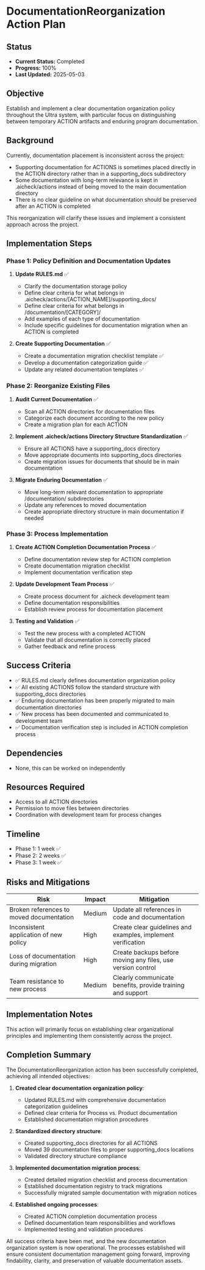 # DocumentationReorganization Action Plan

## Status

- **Current Status:** Completed
- **Progress:** 100%
- **Last Updated:** 2025-05-03

## Objective

Establish and implement a clear documentation organization policy throughout the Ultra system, with particular focus on distinguishing between temporary ACTION artifacts and enduring program documentation.

## Background

Currently, documentation placement is inconsistent across the project:

- Supporting documentation for ACTIONS is sometimes placed directly in the ACTION directory rather than in a supporting_docs subdirectory
- Some documentation with long-term relevance is kept in .aicheck/actions instead of being moved to the main documentation directory
- There is no clear guideline on what documentation should be preserved after an ACTION is completed

This reorganization will clarify these issues and implement a consistent approach across the project.

## Implementation Steps

### Phase 1: Policy Definition and Documentation Updates

1. **Update RULES.md** ✅
   - Clarify the documentation storage policy
   - Define clear criteria for what belongs in .aicheck/actions/[ACTION_NAME]/supporting_docs/
   - Define clear criteria for what belongs in /documentation/[CATEGORY]/
   - Add examples of each type of documentation
   - Include specific guidelines for documentation migration when an ACTION is completed

2. **Create Supporting Documentation** ✅
   - Create a documentation migration checklist template ✅
   - Develop a documentation categorization guide ✅
   - Update any related documentation templates ✅

### Phase 2: Reorganize Existing Files

1. **Audit Current Documentation** ✅
   - Scan all ACTION directories for documentation files
   - Categorize each document according to the new policy
   - Create a migration plan for each ACTION

2. **Implement .aicheck/actions Directory Structure Standardization** ✅
   - Ensure all ACTIONS have a supporting_docs directory
   - Move appropriate documents into supporting_docs directories
   - Create migration issues for documents that should be in main documentation

3. **Migrate Enduring Documentation** ✅
   - Move long-term relevant documentation to appropriate /documentation/ subdirectories
   - Update any references to moved documentation
   - Create appropriate directory structure in main documentation if needed

### Phase 3: Process Implementation

1. **Create ACTION Completion Documentation Process** ✅
   - Define documentation review step for ACTION completion
   - Create documentation migration checklist
   - Implement documentation verification step

2. **Update Development Team Process** ✅
   - Create process document for .aicheck development team
   - Define documentation responsibilities
   - Establish review process for documentation placement

3. **Testing and Validation** ✅
   - Test the new process with a completed ACTION
   - Validate that all documentation is correctly placed
   - Gather feedback and refine process

## Success Criteria

- ✅ RULES.md clearly defines documentation organization policy
- ✅ All existing ACTIONS follow the standard structure with supporting_docs directories
- ✅ Enduring documentation has been properly migrated to main documentation directories
- ✅ New process has been documented and communicated to development team
- ✅ Documentation verification step is included in ACTION completion process

## Dependencies

- None, this can be worked on independently

## Resources Required

- Access to all ACTION directories
- Permission to move files between directories
- Coordination with development team for process changes

## Timeline

- Phase 1: 1 week ✅
- Phase 2: 2 weeks ✅
- Phase 3: 1 week ✅

## Risks and Mitigations

| Risk | Impact | Mitigation |
|------|--------|------------|
| Broken references to moved documentation | Medium | Update all references in code and documentation |
| Inconsistent application of new policy | High | Create clear guidelines and examples, implement verification |
| Loss of documentation during migration | High | Create backups before moving any files, use version control |
| Team resistance to new process | Medium | Clearly communicate benefits, provide training and support |

## Implementation Notes

This action will primarily focus on establishing clear organizational principles and implementing them consistently across the project.

## Completion Summary

The DocumentationReorganization action has been successfully completed, achieving all intended objectives:

1. **Created clear documentation organization policy**:
   - Updated RULES.md with comprehensive documentation categorization guidelines
   - Defined clear criteria for Process vs. Product documentation
   - Established documentation migration procedures

2. **Standardized directory structure**:
   - Created supporting_docs directories for all ACTIONS
   - Moved 39 documentation files to proper supporting_docs locations
   - Validated directory structure compliance

3. **Implemented documentation migration process**:
   - Created detailed migration checklist and process documentation
   - Established documentation registry to track migrations
   - Successfully migrated sample documentation with migration notices

4. **Established ongoing processes**:
   - Created ACTION completion documentation process
   - Defined documentation team responsibilities and workflows
   - Implemented testing and validation procedures

All success criteria have been met, and the new documentation organization system is now operational. The processes established will ensure consistent documentation management going forward, improving findability, clarity, and preservation of valuable documentation assets.
